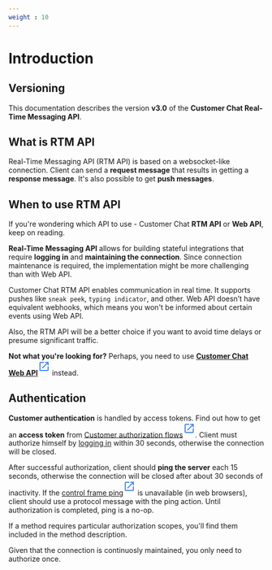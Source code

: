```yaml
---
weight : 10
---
```


# Introduction

## Versioning

This documentation describes the version **v3.0** of the **Customer Chat Real-Time Messaging API**.

## What is RTM API
Real-Time Messaging API (RTM API) is based on a websocket-like connection. Client can send a **request message** that results in getting a **response message**. It's also possible to get **push messages**.

## When to use RTM API
If you're wondering which API to use - Customer Chat **RTM API** or **Web API**, keep on reading.

**Real-Time Messaging API** allows for building stateful integrations that require **logging in** and **maintaining the connection**. Since connection maintenance is required, the implementation might be more challenging than with Web API.

Customer Chat RTM API enables communication in real time. It supports pushes like `sneak peek`, `typing indicator`, and other. Web API doesn’t have equivalent webhooks, which means you won't be informed about certain events using Web API. 

Also, the RTM API will be a better choice if you want to avoid time delays or presume significant traffic. 

**Not what you're looking for?** Perhaps, you need to use [**Customer Chat Web API**](../customer-chat-web-api)<sup>[![LiveChat Link](link.svg)](../customer-chat-web-api)</sup> instead.

## Authentication

**Customer authentication** is handled by access tokens. Find out how to get an **access token** from [Customer authorization flows](https://developers.livechatinc.com/docs/authorization/)<sup>[![LiveChat Link](link.svg)](../authorization/#customer-authorization-flows)</sup>. Client must authorize himself by [logging in](#login) within 30 seconds, otherwise the connection will be closed.

After successful authorization, client should **ping the server** each 15 seconds, otherwise the connection will be closed after about 30 seconds of inactivity. If the [control frame ping](https://tools.ietf.org/html/rfc6455#section-5.5.2)<sup>[![LiveChat Link](link.svg)](https://tools.ietf.org/html/rfc6455#section-5.5.2)</sup> is unavailable (in web browsers), client should use a protocol message with the ping action. Until authorization is completed, ping is a no-op. 

If a method requires particular authorization scopes, you'll find them included in the method description. 

Given that the connection is continuosly maintained, you only need to authorize once. 